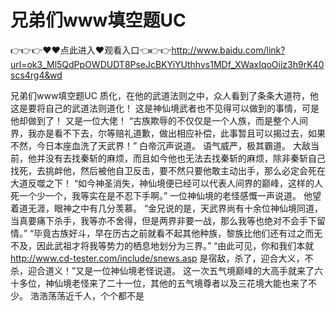 # 兄弟们www填空题UC

👉👉👉♥♥点此进入♥观看入口👈👉👉http://www.baidu.com/link?url=ok3_Ml5QdPpOWDUDT8PseJcBKYiYUthhvs1MDf_XWaxIqoOiiz3h9rK40scs4rg4&wd

兄弟们www填空题UC
质化，在他的武道法则之中，众人看到了条条大道符，他这是要将自己的武道法则道化！
    这是神仙境武者也不见得可以做到的事情，可是他却做到了！
    又是一位大佬！
    “古族欺辱的不仅仅是一个人族，而是整个人间界，我亦是看不下去，尔等赔礼道歉，做出相应补偿，此事暂且可以揭过去，如果不然，今日本座血洗了天武界！”
    白帝沉声说道。
    语气威严，极其霸道。
    大敌当前，他并没有去找秦斩的麻烦，而且如今他也无法去找秦斩的麻烦，除非秦斩自己找死，去挑衅他，然后被他自卫反击，要不然只要他敢主动出手，那么必定会死在大道反噬之下！
    “如今神圣消失，神仙境便已经可以代表人间界的巅峰，这样的人死一个少一个，我等实在是不忍下手啊。”
    一位神仙境的老怪感慨一声说道。
    他望着道无涯，眼神之中有几分羡慕。
    “金兄说的是，天武界尚有十余位神仙境同道，当真要痛下杀手，我等亦不舍得，但是两界非要一战，那么我等也绝对不会手下留情。”
    “毕竟古族好斗，早在历古之前就看不起其他种族，黎族比他们还有过之而无不及，因此武祖才将我等势力的栖息地划分为三界。”
    “由此可见，你和我们本就
    http://www.cd-tester.com/include/snews.asp
    是宿敌，杀了，迎合大义，不杀，迎合道义！”又是一位神仙境老怪说道。
    这一次五气境巅峰的大高手就来了六十多位，神仙境老怪来了二十一位，其他的五气境尊者以及三花境大能也来了不少。
    浩浩荡荡近千人，个个都不是
